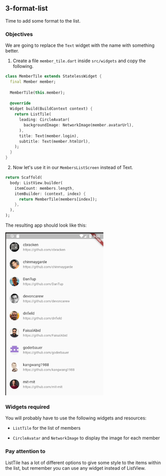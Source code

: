 ## 3-format-list

Time to add some format to the list.

### Objectives

We are going to replace the `Text` widget with the name with something better.

1. Create a file `member_tile.dart` inside `src/widgets` and copy the following.

```dart
class MemberTile extends StatelessWidget {
  final Member member;

  MemberTile(this.member);

  @override
  Widget build(BuildContext context) {
    return ListTile(
      leading: CircleAvatar(
        backgroundImage: NetworkImage(member.avatarUrl),
      ),
      title: Text(member.login),
      subtitle: Text(member.htmlUrl),
    );
  }
}
```

2. Now let's use it in our `MembersListScreen` instead of Text.

```dart
return Scaffold(
  body: ListView.builder(
    itemCount: members.length,
    itemBuilder: (context, index) {
      return MemberTile(members[index]);
    },
  ),
);
```

The resulting app should look like this:

![format-list](./images/3-format-list.png)

### Widgets required

You will probably have to use the following widgets and resources:

- `ListTile` for the list of members

- `CircleAvatar` and `NetworkImage` to display the image for each member

### Pay attention to

ListTile has a lot of different options to give some style to the items within the list, but remember you can use any widget instead of ListView.
